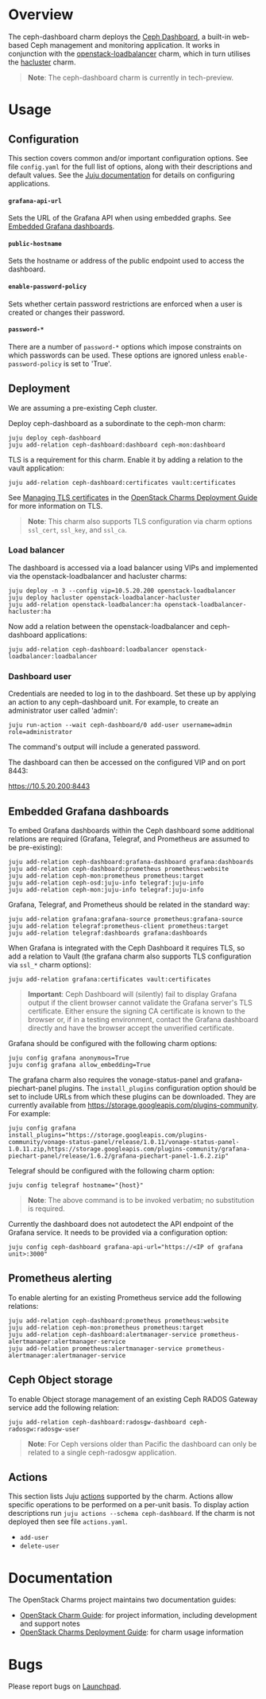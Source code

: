 # Overview

The ceph-dashboard charm deploys the [Ceph Dashboard][upstream-ceph-dashboard],
a built-in web-based Ceph management and monitoring application. It works in
conjunction with the [openstack-loadbalancer][loadbalancer-charm] charm, which
in turn utilises the [hacluster][hacluster-charm] charm.

> **Note**: The ceph-dashboard charm is currently in tech-preview.

# Usage

## Configuration

This section covers common and/or important configuration options. See file
`config.yaml` for the full list of options, along with their descriptions and
default values. See the [Juju documentation][juju-docs-config-apps] for details
on configuring applications.

#### `grafana-api-url`

Sets the URL of the Grafana API when using embedded graphs. See
[Embedded Grafana dashboards][anchor-grafana-dashboards].

#### `public-hostname`

Sets the hostname or address of the public endpoint used to access
the dashboard.

#### `enable-password-policy`

Sets whether certain password restrictions are enforced when a user
is created or changes their password.

#### `password-*`

There are a number of `password-*` options which impose constraints on which
passwords can be used. These options are ignored unless
`enable-password-policy` is set to 'True'.

## Deployment

We are assuming a pre-existing Ceph cluster.

Deploy ceph-dashboard as a subordinate to the ceph-mon charm:

    juju deploy ceph-dashboard
    juju add-relation ceph-dashboard:dashboard ceph-mon:dashboard

TLS is a requirement for this charm. Enable it by adding a relation to the
vault application:

    juju add-relation ceph-dashboard:certificates vault:certificates

See [Managing TLS certificates][cdg-tls] in the
[OpenStack Charms Deployment Guide][cdg] for more information on TLS.

> **Note**: This charm also supports TLS configuration via charm options
  `ssl_cert`, `ssl_key`, and `ssl_ca`.

### Load balancer

The dashboard is accessed via a load balancer using VIPs and implemented via
the openstack-loadbalancer and hacluster charms:

    juju deploy -n 3 --config vip=10.5.20.200 openstack-loadbalancer
    juju deploy hacluster openstack-loadbalancer-hacluster
    juju add-relation openstack-loadbalancer:ha openstack-loadbalancer-hacluster:ha

Now add a relation between the openstack-loadbalancer and ceph-dashboard
applications:

    juju add-relation ceph-dashboard:loadbalancer openstack-loadbalancer:loadbalancer

### Dashboard user

Credentials are needed to log in to the dashboard. Set these up by applying an
action to any ceph-dashboard unit. For example, to create an administrator user
called 'admin':

    juju run-action --wait ceph-dashboard/0 add-user username=admin role=administrator

The command's output will include a generated password.

The dashboard can then be accessed on the configured VIP and on port 8443:

https://10.5.20.200:8443

## Embedded Grafana dashboards

To embed Grafana dashboards within the Ceph dashboard some additional relations
are required (Grafana, Telegraf, and Prometheus are assumed to be
pre-existing):

    juju add-relation ceph-dashboard:grafana-dashboard grafana:dashboards
    juju add-relation ceph-dashboard:prometheus prometheus:website
    juju add-relation ceph-mon:prometheus prometheus:target
    juju add-relation ceph-osd:juju-info telegraf:juju-info
    juju add-relation ceph-mon:juju-info telegraf:juju-info

Grafana, Telegraf, and Prometheus should be related in the standard way:

    juju add-relation grafana:grafana-source prometheus:grafana-source
    juju add-relation telegraf:prometheus-client prometheus:target
    juju add-relation telegraf:dashboards grafana:dashboards

When Grafana is integrated with the Ceph Dashboard it requires TLS, so
add a relation to Vault (the grafana charm also supports TLS configuration via
`ssl_*` charm options):

    juju add-relation grafana:certificates vault:certificates

> **Important**: Ceph Dashboard will (silently) fail to display Grafana output
  if the client browser cannot validate the Grafana server's TLS certificate.
  Either ensure the signing CA certificate is known to the browser or, if in a
  testing environment, contact the Grafana dashboard directly and have the
  browser accept the unverified certificate.

Grafana should be configured with the following charm options:

    juju config grafana anonymous=True
    juju config grafana allow_embedding=True

The grafana charm also requires the vonage-status-panel and
grafana-piechart-panel plugins. The `install_plugins` configuration option
should be set to include URLs from which these plugins can be downloaded. They
are currently available from https://storage.googleapis.com/plugins-community.
For example:

    juju config grafana install_plugins="https://storage.googleapis.com/plugins-community/vonage-status-panel/release/1.0.11/vonage-status-panel-1.0.11.zip,https://storage.googleapis.com/plugins-community/grafana-piechart-panel/release/1.6.2/grafana-piechart-panel-1.6.2.zip"

Telegraf should be configured with the following charm option:

    juju config telegraf hostname="{host}"

> **Note**: The above command is to be invoked verbatim; no substitution is
  required.

Currently the dashboard does not autodetect the API endpoint of the Grafana
service. It needs to be provided via a configuration option:

    juju config ceph-dashboard grafana-api-url="https://<IP of grafana unit>:3000"

## Prometheus alerting

To enable alerting for an existing Prometheus service add the following
relations:

    juju add-relation ceph-dashboard:prometheus prometheus:website
    juju add-relation ceph-mon:prometheus prometheus:target
    juju add-relation ceph-dashboard:alertmanager-service prometheus-alertmanager:alertmanager-service
    juju add-relation prometheus:alertmanager-service prometheus-alertmanager:alertmanager-service

## Ceph Object storage

To enable Object storage management of an existing Ceph RADOS Gateway service
add the following relation:

    juju add-relation ceph-dashboard:radosgw-dashboard ceph-radosgw:radosgw-user

> **Note**: For Ceph versions older than Pacific the dashboard can only be
  related to a single ceph-radosgw application.

## Actions

This section lists Juju [actions][juju-docs-actions] supported by the charm.
Actions allow specific operations to be performed on a per-unit basis. To
display action descriptions run `juju actions --schema ceph-dashboard`. If the
charm is not deployed then see file `actions.yaml`.

* `add-user`
* `delete-user`

# Documentation

The OpenStack Charms project maintains two documentation guides:

* [OpenStack Charm Guide][cg]: for project information, including development
  and support notes
* [OpenStack Charms Deployment Guide][cdg]: for charm usage information

# Bugs

Please report bugs on [Launchpad][lp-bugs-charm-ceph-dashboard].

<!-- LINKS -->

[juju-docs-actions]: https://juju.is/docs/working-with-actions
[juju-docs-config-apps]: https://juju.is/docs/configuring-applications
[upstream-ceph-dashboard]: https://docs.ceph.com/en/latest/mgr/dashboard/
[cg]: https://docs.openstack.org/charm-guide
[cdg]: https://docs.openstack.org/project-deploy-guide/charm-deployment-guide
[cdg-tls]: https://docs.openstack.org/project-deploy-guide/charm-deployment-guide/latest/app-certificate-management.html
[lp-bugs-charm-ceph-dashboard]: https://bugs.launchpad.net/charm-ceph-dashboard
[anchor-grafana-dashboards]: #embedded-grafana-dashboards
[loadbalancer-charm]: https://jaas.ai/u/openstack-charmers/openstack-loadbalancer
[hacluster-charm]: https://jaas.ai/hacluster
